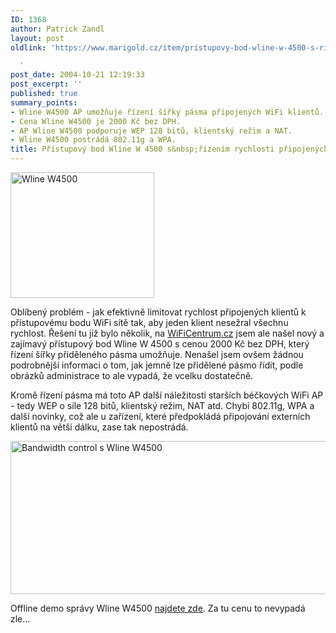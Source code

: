 ```yaml
---
ID: 1368
author: Patrick Zandl
layout: post
oldlink: 'https://www.marigold.cz/item/pristupovy-bod-wline-w-4500-s-rizenim-rychlosti-pripojenych-klientu

  '
post_date: 2004-10-21 12:19:33
post_excerpt: ''
published: true
summary_points:
- Wline W4500 AP umožňuje řízení šířky pásma připojených WiFi klientů.
- Cena Wline W4500 je 2000 Kč bez DPH.
- AP Wline W4500 podporuje WEP 128 bitů, klientský režim a NAT.
- Wline W4500 postrádá 802.11g a WPA.
title: Přístupový bod Wline W 4500 s&nbsp;řízením rychlosti připojených klientů
---
```


<div class="rightbox"><img src="/wp-content/uploads/1/20041021-wlinew4500.gif" alt="Wline W4500" width="230" height="201" /></div>
<p>
Oblíbený problém - jak efektivně limitovat rychlost připojených klientů k přístupovému bodu WiFi sítě tak, aby jeden klient nesežral všechnu rychlost. Řešení tu již bylo několik, na <a href="http://www.wificentrum.cz/buxus/generate_page.php?page_id=568&amp;lng=cz">WiFiCentrum.cz</a> jsem ale našel nový a zajímavý přístupový bod Wline W 4500 s cenou 2000 Kč bez DPH, který řízení šířky přiděleného pásma umožňuje. Nenašel jsem ovšem žádnou podrobnější informaci o tom, jak jemně lze přidělené pásmo řídit, podle obrázků administrace to ale vypadá, že vcelku dostatečně. </p>

<p>
Kromě řízení pásma má toto AP další náležitosti starších béčkových WiFi AP - tedy WEP o síle 128 bitů, klientský režim, NAT atd. Chybí 802.11g, WPA a další novinky, což ale u zařízení, které předpokládá připojování externích klientů na větší dálku, zase tak nepostrádá. </p>

<p>
<img src="/wp-content/uploads/1/20041021-wline-bwcontrol.gif" alt="Bandwidth control s Wline W4500" width="568" height="245" /></p>

<p>
Offline demo správy Wline W4500 <a href="http://192.168.0.21.sk/W4500/">najdete zde</a>. Za tu cenu to nevypadá zle&#8230;
</p>